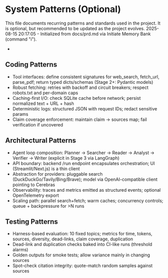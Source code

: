 # System Patterns (Optional)

This file documents recurring patterns and standards used in the project. It is optional, but recommended to be updated as the project evolves.
2025-08-15 20:17:05 - Initialized from docs/prd.md via Initiate Memory Bank (command "i").

*

## Coding Patterns

- Tool interfaces: define consistent signatures for web_search, fetch_url, parse_pdf; return typed dicts/schemas (Stage 2+: Pydantic models)
- Robust fetching: retries with backoff and circuit breakers; respect robots.txt and per-domain caps
- Caching-first I/O: check SQLite cache before network; persist normalized text + URL + hash
- Deterministic logs: structured JSON with request IDs; redact sensitive params
- Claim coverage enforcement: maintain claim → sources map; fail verification if uncovered

## Architectural Patterns

- Agent loop composition: Planner → Searcher → Reader → Analyst → Verifier → Writer (explicit in Stage 3 via LangGraph)
- API boundary: backend /run endpoint encapsulates orchestration; UI (Streamlit/Next.js) is a thin client
- Abstraction for providers: pluggable search (DuckDuckGo/Tavily/Bing/Brave); model via OpenAI-compatible client pointing to Cerebras
- Observability: traces and metrics emitted as structured events; optional OpenTelemetry export
- Scaling path: parallel search+fetch; warm caches; concurrency controls; queue + backpressure for >N runs

## Testing Patterns

- Harness-based evaluation: 10 fixed topics; metrics for time, tokens, sources, diversity, dead-links, claim coverage, duplication
- Dead-link and duplication checks baked into CI-like runs (threshold alarms)
- Golden outputs for smoke tests; allow variance mainly in changing sources
- Spot-check citation integrity: quote-match random samples against sources